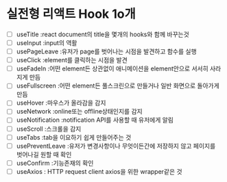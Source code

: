 # 실전형 리액트 Hook 1o개

- [ ] useTitle :react document의 title을 몇개의 hooks와 함께 바꾸는것
- [ ] useInput :input의 역활
- [ ] usePageLeave :유저가 page를 벗어나는 시점을 발견하고 함수를 실행
- [ ] useClick :element를 클릭하는 시점을 발견
- [ ] useFadeIn :어떤 element든 상관없이 애니메이션을 element안으로 서서히 사라지게 만듬
- [ ] useFullscreen :어떤 element든 풀스크린으로 만들거나 일반 화면으로 돌아가게 만듬
- [ ] useHover :마우스가 올라감을 감지
- [ ] useNetwork :online또는 offline상태인지를 감지
- [ ] useNotification :notification API를 사용할 때 유저에게 알림
- [ ] useScroll :스크롤을 감지
- [ ] useTabs :tab을 이요하기 쉽게 만들어주는 것
- [ ] usePreventLeave :유저가 변경사항이나 무엇이든간에 저장하지 않고 페이지를 벗어나길 원할 때 확인
- [ ] useConfirm :기능존재의 확인
- [ ] useAxios : HTTP request client axios을 위한 wrapper같은 것
